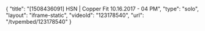 {
    "title": "[1508436091] HSN | Copper Fit 10.16.2017 - 04 PM",
    "type": "solo",
    "layout": "iframe-static",
    "videoId": "123178540",
    "url": "\/tvpembed\/123178540"
}